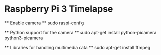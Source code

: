 # Raspberry Pi 3 Timelapse

** Enable camera **
sudo raspi-config

** Python support for the camera **
sudo apt-get install python-picamera python3-picamera

** Libraries for handling multimedia data **
sudo apt-get install ffmpeg
